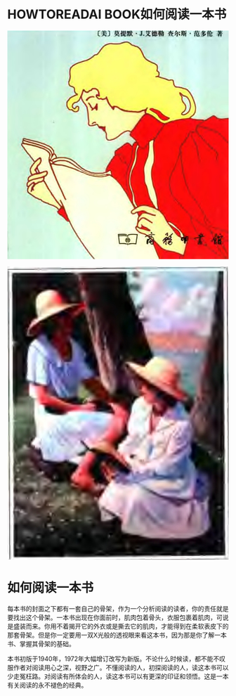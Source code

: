 # HOWTOREADAI BOOK如何阅读一本书

![](images/dbbb2889bf03b76eb1502cf5f8fc6204777e0707e4783f8244238b158636829c.jpg)

![](images/fe8e2015bae45ff45e33ba004bd81a93b9bb0286ef2e95b7bc8910d2b19f5e74.jpg)

# 如何阅读一本书

每本书的封面之下都有一套自己的骨架，作为一个分析阅读的读者，你的责任就是要找出这个骨架。一本书出现在你面前时，肌肉包着骨头，衣服包裹着肌肉，可说是盛装而来。你用不着揭开它的外衣或是撕去它的肌肉，才能得到在柔软表皮下的那套骨架。但是你一定要用一双X光般的透视眼来看这本书，因为那是你了解一本书、掌握其骨架的基础。

本书初版于1940年，1972年大幅增订改写为新版。不论什么时候读，都不能不叹服作者对阅读用心之深，视野之广。不懂阅读的人，初探阅读的人，读这本书可以少走冤枉路。对阅读有所体会的人，读这本书可以有更深的印证和领悟。这是一本有关阅读的永不褪色的经典。
